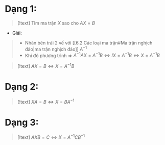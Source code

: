 
# Dạng 1:

>[!text]
>Tìm ma trận $X$  sao cho $AX = B$

- Giải:
>- Nhân bên trái 2 vế với [[6.2 Các loại ma trận#Ma trận nghịch đảo|ma trận nghịch đảo]] $A^{-1}$ 
>- Khi đó phương trình $\Rightarrow$ $A^{-1}AX = A^{-1}B \Leftrightarrow IX = A^{-1}B \Leftrightarrow X = A^{-1}B$

>[!text]
>$AX = B \Leftrightarrow X = A^{-1}B$
# Dạng 2:

>[!text]
>$XA = B \Leftrightarrow X = BA^{-1}$

# Dạng 3:

>[!text]
>$AXB = C \Leftrightarrow X = A^{-1}CB^{-1}$


